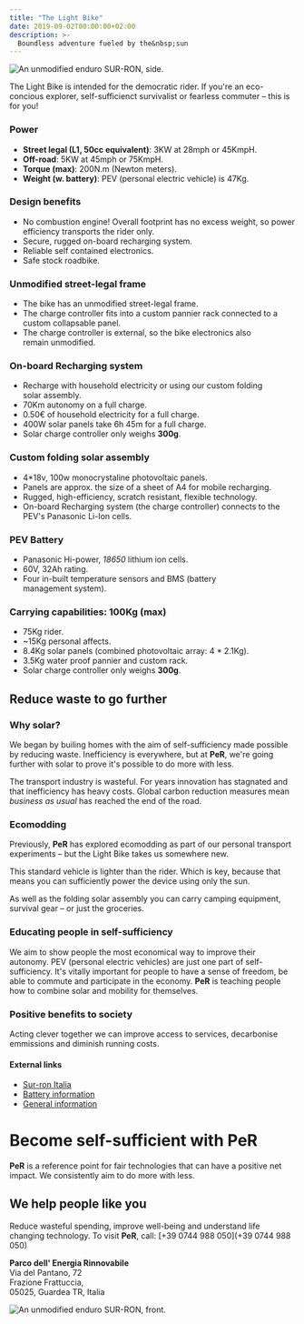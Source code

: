 ```yaml
---
title: "The Light Bike"
date: 2019-09-02T00:00:00+02:00
description: >-
  Boundless adventure fueled by the&nbsp;sun
---
```


<!-- SIDE -->
![An unmodified enduro SUR-RON, side.](/img/lightbike-with-panel-2x.png)

The Light Bike is intended for the democratic rider. If you're an eco-concious explorer, self-sufficienct survivalist or fearless&nbsp;commuter – this is for&nbsp;you!

### Power
<!-- ul class=pa0 -->
- **Street legal (L1, 50cc equivalent)**: 3KW at 28mph or&nbsp;45KmpH.
- **Off-road**: 5KW at 45mph or&nbsp;75KmpH.
- **Torque (max)**: 200N.m (Newton&nbsp;meters).
- **Weight (w. battery)**: PEV (personal electric vehicle) is&nbsp;47Kg.

### Design benefits

<!--- Overall weight footprint means that power transports the rider, rather than excess weight such as a combustion engine!-->
- No combustion engine! Overall footprint has no excess  weight, so power efficiency transports the rider&nbsp;only.
- Secure, rugged on-board recharging system.
- Reliable self contained electronics.
- Safe stock roadbike.

### Unmodified street-legal frame

- The bike has an unmodified street-legal frame.
- The charge controller fits into a custom pannier rack connected to a custom collapsable&nbsp;panel.
- The charge controller is external, so the bike electronics also remain&nbsp;unmodified. 

### On-board Recharging system

- Recharge with household electricity or using our custom folding solar&nbsp;assembly.
- 70Km autonomy on a full charge.
- 0.50€ of household electricity for a full charge.
- 400W solar panels take 6h 45m for a full charge.
- Solar charge controller only weighs **300g**.

### Custom folding solar assembly 

- 4*18v, 100w monocrystaline photovoltaic panels.
- Panels are approx. the size of a sheet of A4 for mobile recharging.
- Rugged, high-efficiency, scratch resistant, flexible technology.
- On-board Recharging system (the charge controller) connects to the PEV's Panasonic Li-Ion&nbsp;cells.

### PEV Battery

- Panasonic Hi-power, _18650_ lithium ion cells. 
- 60V, 32Ah rating.
- Four in-built temperature sensors and BMS (battery management&nbsp;system).

### Carrying capabilities: 100Kg (max) <!--load bearing capability-->

- 75Kg rider.
- ~15Kg personal affects.
- 8.4Kg solar panels (combined photovoltaic array: 4 * 2.1Kg).
- 3.5Kg water proof pannier and custom rack.
- Solar charge controller only weighs **300g**.

<!--
- Democratic principles for the self-sufficient rider 
- One self-sufficient goal is transport
- The most efficient ways to increase your wealth is to find opportunities and synergies to increase income and reduce spending at the same time.
-->

## Reduce waste to go further

### Why solar?

We began by builing homes with the aim of self-sufficiency made possible by reducing waste. Inefficiency is everywhere, but at **PeR**, we're going further with solar to prove it's possible to do more with less.

The transport industry is wasteful. For years innovation has stagnated and that inefficiency has heavy costs. Global carbon reduction measures mean _business as&nbsp;usual_ has reached the end of the&nbsp;road. 

### Ecomodding

Previously, **PeR** has explored ecomodding as part of our personal transport experiments – but the Light Bike takes us somewhere&nbsp;new. 

This standard vehicle is lighter than the rider. Which is key, because that means you can sufficiently power the device using only the sun.

As well as the folding solar assembly you can carry camping equipment, survival gear – or just the groceries.

### Educating people in self-sufficiency

We aim to show people the most economical way to improve their autonomy. PEV (personal electric vehicles) are just one part of self-sufficiency. It's vitally important for people to have a sense of freedom, be able to commute and participate in the economy. **PeR** is teaching people how to combine solar and mobility for themselves.


### Positive benefits to society

Acting clever together we can improve access to services, decarbonise emmissions and diminish running&nbsp;costs<!-- to virtually&nbsp;zero-->. 

#### External links

- [Sur-ron Italia](https://www.sur-ron-italia.it)
- [Battery information](https://surron.co.uk/pages/battery-surron-lbx-dual-sport-e-dirt-bike)
- [General information](https://lunacycle.com/sur-ron-x-bike-limited-black-edition/)


<!--{{<flickity src="img/maker-faire-2019-image-author-894.jpg" title="An unmodified enduro SUR-RON, which is very light." color="blue" selectCell="flkty.selectCell( value, isWrapped, isInstant )" >}}-->

<!--Find us at the [2019 Maker Faire](https://2019.makerfairerome.eu/en/exhibitors/?ids=894), Rome.
-->
<!--
> This lightweight combination means we transport everything – except battery charging worries!
-->
<!--
>{{% class measure-narrow %}}This lightweight combination means we transport everything – except battery charging worries!{{% /class %}}
-->

<!--{{<flickity src="img/maker-faire-2019-image-exhibit-894.jpg" title="The portable charging components on a development rig" color="blue" selectCell="flkty.selectCell( value, isWrapped, isInstant )" >}}
-->




# Become self-sufficient with **PeR**

**PeR** is a reference point for fair technologies that can have a positive net impact. We consistently aim to do more with less. 

## We help people like you

Reduce wasteful spending, improve well-being and understand life changing technology. To visit **PeR**, call: [+39 0744 988 050](+39 0744 988 050)

**Parco dell' Energia Rinnovabile**<br/>Via del Pantano, 72<br/>Frazione Frattuccia,<br/>05025, Guardea TR, Italia

<!-- FRONT -->
![An unmodified enduro SUR-RON, front.](/img/lightbike-front-2x.png)